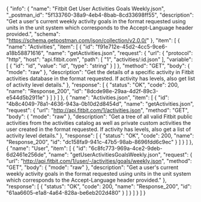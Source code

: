 {
  "info": {
    "name": "Fitbit Get User Activities Goals Weekly.json",
    "_postman_id": "5f133760-38a9-4eb4-8bab-8cd33698ff55",
    "description": "Get a user's current weekly activity goals in the format requested using units in the unit system which corresponds to the Accept-Language header provided.",
    "schema": "https://schema.getpostman.com/json/collection/v2.0.0/"
  },
  "item": [
    {
      "name": "Activities",
      "item": [
        {
          "id": "f91e712e-45d2-4cc5-9ce6-a18b58871616",
          "name": "getActivities.json",
          "request": {
            "url": {
              "protocol": "http",
              "host": "api.fitbit.com",
              "path": [
                "1",
                "activities/:id.json"
              ],
              "variable": [
                {
                  "id": "id",
                  "value": "id",
                  "type": "string"
                }
              ]
            },
            "method": "GET",
            "body": {
              "mode": "raw"
            },
            "description": "Get the details of a specific activity in Fitbit activities database in the format requested. If activity has levels, also get list of activity level details."
          },
          "response": [
            {
              "status": "OK",
              "code": 200,
              "name": "Response_200",
              "id": "8dcde98e-29aa-4d2f-89c3-e544d5b2911e"
            }
          ]
        }
      ]
    },
    {
      "name": "Activities.json",
      "item": [
        {
          "id": "4b8c4049-78a1-4636-943a-0b10d2d8454d",
          "name": "getActivities.json",
          "request": {
            "url": "http://api.fitbit.com/1/activities.json",
            "method": "GET",
            "body": {
              "mode": "raw"
            },
            "description": "Get a tree of all valid Fitbit public activities from the activities catalog as well as private custom activities the user created in the format requested. If activity has levels, also get a list of activity level details."
          },
          "response": [
            {
              "status": "OK",
              "code": 200,
              "name": "Response_200",
              "id": "dc158fa9-941c-47b5-98ab-8696fdd6c9ec"
            }
          ]
        }
      ]
    },
    {
      "name": "User",
      "item": [
        {
          "id": "6c8fc773-969a-4ce2-9deb-6d2461e256de",
          "name": "getUserActivitiesGoalsWeekly.json",
          "request": {
            "url": "http://api.fitbit.com/1/user/-/activities/goals/weekly.json",
            "method": "GET",
            "body": {
              "mode": "raw"
            },
            "description": "Get a user's current weekly activity goals in the format requested using units in the unit system which corresponds to the Accept-Language header provided."
          },
          "response": [
            {
              "status": "OK",
              "code": 200,
              "name": "Response_200",
              "id": "61aa6605-e1a8-4a64-828a-be6eb202d480"
            }
          ]
        }
      ]
    }
  ]
}